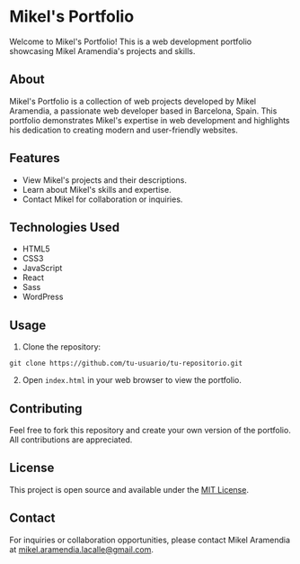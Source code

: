 # Mikel's Portfolio

Welcome to Mikel's Portfolio! This is a web development portfolio showcasing Mikel Aramendia's projects and skills.

## About

Mikel's Portfolio is a collection of web projects developed by Mikel Aramendia, a passionate web developer based in Barcelona, Spain. This portfolio demonstrates Mikel's expertise in web development and highlights his dedication to creating modern and user-friendly websites.

## Features

- View Mikel's projects and their descriptions.
- Learn about Mikel's skills and expertise.
- Contact Mikel for collaboration or inquiries.

## Technologies Used

- HTML5
- CSS3
- JavaScript
- React
- Sass
- WordPress

## Usage

1. Clone the repository:

  `git clone https://github.com/tu-usuario/tu-repositorio.git`


2. Open `index.html` in your web browser to view the portfolio.

## Contributing

Feel free to fork this repository and create your own version of the portfolio. All contributions are appreciated.

## License

This project is open source and available under the [MIT License](LICENSE).

## Contact

For inquiries or collaboration opportunities, please contact Mikel Aramendia at [mikel.aramendia.lacalle@gmail.com](mailto:mikel.aramendia.lacalle@gmail.com).

